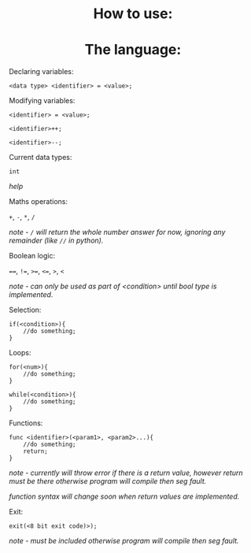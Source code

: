 <h1 align="center">How to use:</h1>


<h1 align="center">The language:</h1>

Declaring variables:

`<data type> <identifier> = <value>;`

Modifying variables:

`<identifier> = <value>;`

`<identifier>++;`

`<identifier>--;`

Current data types:

`int` 

*help*

Maths operations:

`+`, `-`, `*`, `/`

*note - `/` will return the whole number answer for now, ignoring any remainder (like `//` in python).*

Boolean logic:

`==`, `!=`, `>=`, `<=`, `>`, `<`

*note - can only be used as part of \<condition> until bool type is implemented.*

Selection:

```
if(<condition>){
    //do something;
}
```

Loops:

```
for(<num>){
    //do something;
}
```

```
while(<condition>){
    //do something;
}
```

Functions:

```
func <identifier>(<param1>, <param2>...){
    //do something;
    return;
}
```
*note - currently will throw error if there is a return value, however return must be there otherwise program will compile then seg fault.*

*function syntax will change soon when return values are implemented.*

Exit:

`exit(<8 bit exit code)>);`

*note - must be included otherwise program will compile then seg fault.*
